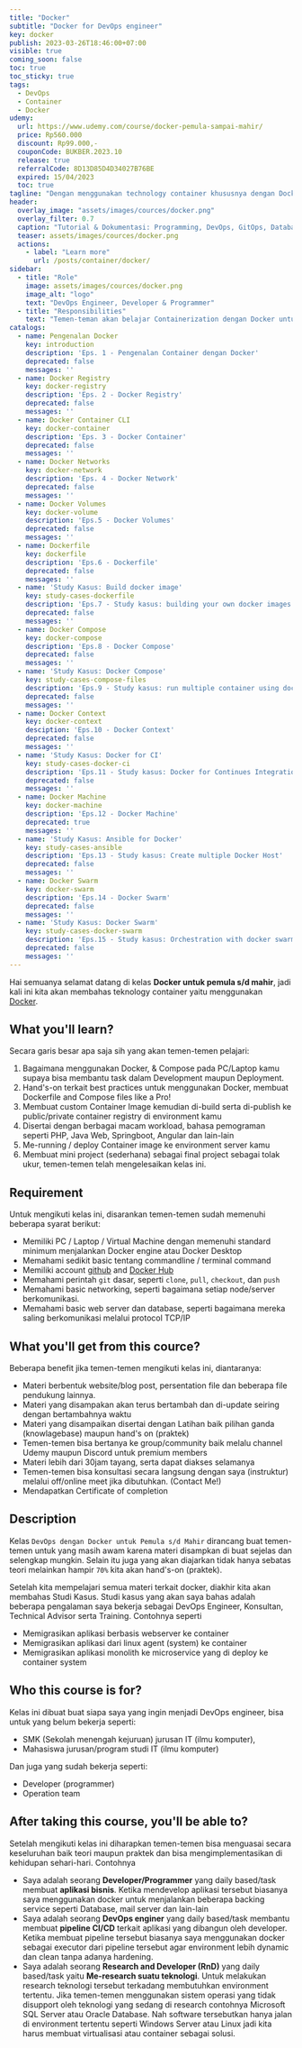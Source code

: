 ```yaml
---
title: "Docker"
subtitle: "Docker for DevOps engineer"
key: docker
publish: 2023-03-26T18:46:00+07:00
visible: true
coming_soon: false
toc: true
toc_sticky: true
tags:
  - DevOps
  - Container
  - Docker
udemy: 
  url: https://www.udemy.com/course/docker-pemula-sampai-mahir/
  price: Rp560.000
  discount: Rp99.000,-
  couponCode: BUKBER.2023.10
  release: true
  referralCode: 8D13D85D4D34027B76BE
  expired: 15/04/2023
  toc: true
tagline: "Dengan menggunakan technology container khususnya dengan Docker kita bisa melakukan banyak hal seperti untuk **Development, Automated testing, Automated deployment, menjalankan CI/CD** dan lain-lain. <br><br>Docker dirancang dapat dijalankan di semua platform seperti Linux, Mac OS serta Windows. Dengan docker kita bisa mem-virtualisasikan aplikasi di PC/Laptop dengan mudah berbasikan `docker run` command"
header:
  overlay_image: "assets/images/cources/docker.png"
  overlay_filter: 0.7
  caption: "Tutorial & Dokumentasi: Programming, DevOps, GitOps, Database, & Servers"
  teaser: assets/images/cources/docker.png
  actions:
    - label: "Learn more"
      url: /posts/container/docker/
sidebar:
  - title: "Role"
    image: assets/images/cources/docker.png
    image_alt: "logo"
    text: "DevOps Engineer, Developer & Programmer"
  - title: "Responsibilities"
    text: "Temen-teman akan belajar Containerization dengan Docker untuk Pemula sampai Mahir."
catalogs:
  - name: Pengenalan Docker
    key: introduction
    description: 'Eps. 1 - Pengenalan Container dengan Docker'
    deprecated: false
    messages: ''
  - name: Docker Registry
    key: docker-registry
    description: 'Eps. 2 - Docker Registry'
    deprecated: false
    messages: ''
  - name: Docker Container CLI
    key: docker-container
    description: 'Eps. 3 - Docker Container'
    deprecated: false
    messages: ''
  - name: Docker Networks
    key: docker-network
    description: 'Eps. 4 - Docker Network'
    deprecated: false
    messages: ''
  - name: Docker Volumes
    key: docker-volume
    description: 'Eps.5 - Docker Volumes'
    deprecated: false
    messages: ''
  - name: Dockerfile
    key: dockerfile
    description: 'Eps.6 - Dockerfile'
    deprecated: false
    messages: ''
  - name: 'Study Kasus: Build docker image'
    key: study-cases-dockerfile
    description: 'Eps.7 - Study kasus: building your own docker images'
    deprecated: false
    messages: ''
  - name: Docker Compose
    key: docker-compose
    description: 'Eps.8 - Docker Compose'
    deprecated: false
    messages: ''
  - name: 'Study Kasus: Docker Compose'
    key: study-cases-compose-files
    description: 'Eps.9 - Study kasus: run multiple container using docker-compose'
    deprecated: false
    messages: ''
  - name: Docker Context
    key: docker-context
    desciption: 'Eps.10 - Docker Context'
    deprecated: false
    messages: ''
  - name: 'Study Kasus: Docker for CI'
    key: study-cases-docker-ci
    description: 'Eps.11 - Study kasus: Docker for Continues Integration'
    deprecated: false
    messages: ''
  - name: Docker Machine
    key: docker-machine
    description: 'Eps.12 - Docker Machine'
    deprecated: true
    messages: ''
  - name: 'Study Kasus: Ansible for Docker'
    key: study-cases-ansible
    description: 'Eps.13 - Study kasus: Create multiple Docker Host'
    deprecated: false
    messages: ''
  - name: Docker Swarm
    key: docker-swarm
    description: 'Eps.14 - Docker Swarm'
    deprecated: false
    messages: ''
  - name: 'Study Kasus: Docker Swarm'
    key: study-cases-docker-swarm
    description: 'Eps.15 - Study kasus: Orchestration with docker swarm'
    deprecated: false
    messages: ''
---
```


Hai semuanya selamat datang di kelas **Docker untuk pemula s/d mahir**, jadi kali ini kita akan membahas teknology container yaitu menggunakan [Docker](https://www.docker.com/). 

<!--more-->

## What you'll learn?

Secara garis besar apa saja sih yang akan temen-temen pelajari:

1. Bagaimana menggunakan Docker, & Compose pada PC/Laptop kamu supaya bisa membantu task dalam Development maupun Deployment.
2. Hand's-on terkait best practices untuk menggunakan Docker, membuat Dockerfile and Compose files like a Pro!
3. Membuat custom Container Image kemudian di-build serta di-publish ke public/private container registry di environment kamu
4. Disertai dengan berbagai macam workload, bahasa pemograman seperti PHP, Java Web, Springboot, Angular dan lain-lain
5. Me-running / deploy Container image ke environment server kamu
6. Membuat mini project (sederhana) sebagai final project sebagai tolak ukur, temen-temen telah mengelesaikan kelas ini.

## Requirement

Untuk mengikuti kelas ini, disarankan temen-temen sudah memenuhi beberapa syarat berikut:

- Memiliki PC / Laptop / Virtual Machine dengan memenuhi standard minimum menjalankan Docker engine atau Docker Desktop
- Memahami sedikit basic tentang commandline / terminal command
- Memiliki account [github](https://github.com/) and [Docker Hub](https://hub.docker.com/)
- Memahami perintah `git` dasar, seperti `clone`, `pull`, `checkout`, dan `push`
- Memahami basic networking, seperti bagaimana setiap node/server berkomunikasi.
- Memahami basic web server dan database, seperti bagaimana mereka saling berkomunikasi melalui protocol TCP/IP

## What you'll get from this cource?

Beberapa benefit jika temen-temen mengikuti kelas ini, diantaranya:

- Materi berbentuk website/blog post, persentation file dan beberapa file pendukung lainnya.
- Materi yang disampakan akan terus bertambah dan di-update seiring dengan bertambahnya waktu
- Materi yang disampaikan disertai dengan Latihan baik pilihan ganda (knowlagebase) maupun hand's on  (praktek)
- Temen-temen bisa bertanya ke group/community baik melalu channel Udemy maupun Discord untuk premium members
- Materi lebih dari 30jam tayang, serta dapat diakses selamanya
- Temen-temen bisa konsultasi secara langsung dengan saya (instruktur) melalui off/online meet jika dibutuhkan. (Contact Me!)
- Mendapatkan Certificate of completion

## Description

Kelas `DevOps dengan Docker untuk Pemula s/d Mahir` dirancang buat temen-temen untuk yang masih awam karena materi disampkan di buat sejelas dan selengkap mungkin. Selain itu juga yang akan diajarkan tidak hanya sebatas teori melainkan hampir `70%` kita akan hand's-on (praktek).

Setelah kita mempelajari semua materi terkait docker, diakhir kita akan membahas Studi Kasus. Studi kasus yang akan saya bahas adalah beberapa pengalaman saya bekerja sebagai DevOps Engineer, Konsultan, Technical Advisor serta Training. Contohnya seperti 

- Memigrasikan aplikasi berbasis webserver ke container
- Memigrasikan aplikasi dari linux agent (system) ke container
- Memigrasikan aplikasi monolith ke microservice yang di deploy ke container system

## Who this course is for?

Kelas ini dibuat buat siapa saya yang ingin menjadi DevOps engineer, bisa untuk yang belum bekerja seperti:

- SMK (Sekolah menengah kejuruan) jurusan IT (ilmu komputer), 
- Mahasiswa jurusan/program studi IT (ilmu komputer)

Dan juga yang sudah bekerja seperti:

- Developer (programmer)
- Operation team

## After taking this course, you'll be able to?

Setelah mengikuti kelas ini diharapkan temen-temen bisa menguasai secara keseluruhan baik teori maupun praktek dan bisa mengimplementasikan di kehidupan sehari-hari. Contohnya

- Saya adalah seorang **Developer/Programmer** yang daily based/task membuat **aplikasi bisnis**. Ketika mendevelop aplikasi tersebut biasanya saya menggunakan docker untuk menjalankan beberapa backing service seperti Database, mail server dan lain-lain
- Saya adalah seorang **DevOps enginer** yang daily based/task membantu membuat **pipeline CI/CD** terkait aplikasi yang dibangun oleh developer. Ketika membuat pipeline tersebut biasanya saya menggunakan docker sebagai executor dari pipeline tersebut agar environment lebih dynamic dan clean tanpa adanya hardening.
- Saya adalah seorang **Research and Developer (RnD)** yang daily based/task yaitu **Me-research suatu teknologi**. Untuk melakukan research teknologi tersebut terkadang membutuhkan environment tertentu. Jika temen-temen menggunakan sistem operasi yang tidak disupport oleh teknologi yang sedang di research contohnya Microsoft SQL Server atau Oracle Database. Nah software tersebutkan hanya jalan di environment tertentu seperti Windows Server atau Linux jadi kita harus membuat virtualisasi atau container sebagai solusi.